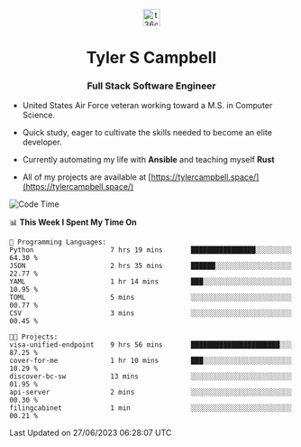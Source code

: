 <p align="center">
<a href="https://www.linkedin.com/in/t36campbell" target="blank"><img align="center" src="https://ik.imagekit.io/t36campbell/Portfolio/linkedin.png.original_m8bbGgPh6.png" alt="t36campbell" height="30" width="30" /></a>
</p>
<h1 align="center">Tyler S Campbell</h1>
<h3 align="center">Full Stack Software Engineer</h3>

* United States Air Force veteran working toward a M.S. in Computer Science.

* Quick study, eager to cultivate the skills needed to become an elite developer.

* Currently automating my life with **Ansible** and teaching myself **Rust**

* All of my projects are available at [https://tylercampbell.space/](https://tylercampbell.space/)

<!--START_SECTION:waka-->
![Code Time](http://img.shields.io/badge/Code%20Time-2%2C590%20hrs%207%20mins-blue)

📊 **This Week I Spent My Time On** 

```text
💬 Programming Languages: 
Python                   7 hrs 19 mins       ████████████████░░░░░░░░░   64.30 % 
JSON                     2 hrs 35 mins       ██████░░░░░░░░░░░░░░░░░░░   22.77 % 
YAML                     1 hr 14 mins        ███░░░░░░░░░░░░░░░░░░░░░░   10.95 % 
TOML                     5 mins              ░░░░░░░░░░░░░░░░░░░░░░░░░   00.77 % 
CSV                      3 mins              ░░░░░░░░░░░░░░░░░░░░░░░░░   00.45 % 

🐱‍💻 Projects: 
visa-unified-endpoint    9 hrs 56 mins       ██████████████████████░░░   87.25 % 
cover-for-me             1 hr 10 mins        ███░░░░░░░░░░░░░░░░░░░░░░   10.29 % 
discover-bc-sw           13 mins             ░░░░░░░░░░░░░░░░░░░░░░░░░   01.95 % 
api-server               2 mins              ░░░░░░░░░░░░░░░░░░░░░░░░░   00.30 % 
filingcabinet            1 min               ░░░░░░░░░░░░░░░░░░░░░░░░░   00.21 % 
```


 Last Updated on 27/06/2023 06:28:07 UTC
<!--END_SECTION:waka-->

